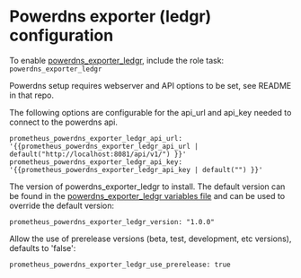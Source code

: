 # Powerdns exporter (ledgr) configuration

To enable [powerdns_exporter_ledgr](https://github.com/ledgr/powerdns_exporter), include the role task: `powerdns_exporter_ledgr`

Powerdns setup requires webserver and API options to be set, see README in that repo.

The following options are configurable for the api_url and api_key needed to connect to the powerdns api. 

    prometheus_powerdns_exporter_ledgr_api_url: '{{prometheus_powerdns_exporter_ledgr_api_url | default("http://localhost:8081/api/v1/") }}'
    prometheus_powerdns_exporter_ledgr_api_key: '{{prometheus_powerdns_exporter_ledgr_api_key | default("") }}'

The version of powerdns_exporter_ledgr to install. The default version can be found in the [powerdns_exporter_ledgr variables file](../vars/software/powerdns_exporter_ledgr.yml) and can be used to override the default version:

    prometheus_powerdns_exporter_ledgr_version: "1.0.0"

Allow the use of prerelease versions (beta, test, development, etc versions), defaults to 'false':

    prometheus_powerdns_exporter_ledgr_use_prerelease: true
